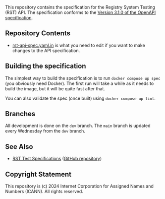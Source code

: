 This repository contains the specification for the Registry System Testing (RST)
API. The specification conforms to the [Version 3.1.0 of the OpenAPI
specification](https://spec.openapis.org/oas/latest.html).

## Repository Contents

* [rst-api-spec.yaml.in](https://github.com/icann/rst-api-spec/blob/main/rst-api-spec.yaml.in)
  is what you need to edit if you want to make changes to the API specification.

## Building the specification

The simplest way to build the specification is to run `docker compose up spec`
(you obviously need Docker). The first run will take a while as it needs to
build the image, but it will be quite fast after that.

You can also validate the spec (once built) using `docker compose up lint`.

## Branches

All development is done on the `dev` branch. The `main` branch is updated every
 Wednesday from the `dev` branch.

## See Also

* [RST Test Specifications](https://icann.github.io/rst-test-specs/) ([GitHub repository](https://github.com/icann/rst-test-specs))

## Copyright Statement

This repository is (c) 2024 Internet Corporation for Assigned Names and Numbers
(ICANN). All rights reserved.
